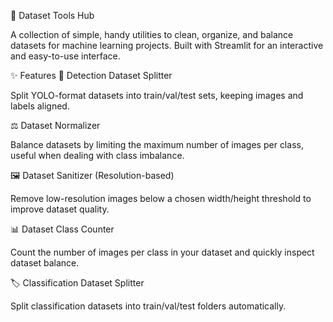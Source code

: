 🧰 Dataset Tools Hub

A collection of simple, handy utilities to clean, organize, and balance datasets for machine learning projects.
Built with Streamlit
 for an interactive and easy-to-use interface.

✨ Features
📂 Detection Dataset Splitter

Split YOLO-format datasets into train/val/test sets, keeping images and labels aligned.

⚖️ Dataset Normalizer

Balance datasets by limiting the maximum number of images per class, useful when dealing with class imbalance.

🖼️ Dataset Sanitizer (Resolution-based)

Remove low-resolution images below a chosen width/height threshold to improve dataset quality.

📊 Dataset Class Counter

Count the number of images per class in your dataset and quickly inspect dataset balance.

🏷️ Classification Dataset Splitter

Split classification datasets into train/val/test folders automatically.